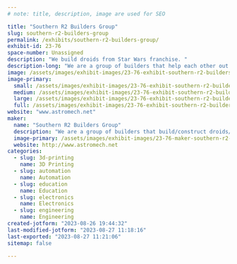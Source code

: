 ```yaml
---
# note: title, description, image are used for SEO

title: "Southern R2 Builders Group"
slug: southern-r2-builders-group
permalink: /exhibits/southern-r2-builders-group/
exhibit-id: 23-76
space-number: Unassigned
description: "We build droids from Star Wars franchise. "
description-long: "We are a group of builders that help each other out in constructing a droid from Star Wars franchise and other Sci-Fi shows. "
image: /assets/images/exhibit-images/23-76-exhibit-southern-r2-builders-group-43-r2-logo-6151-large.png
image-primary: 
  small: /assets/images/exhibit-images/23-76-exhibit-southern-r2-builders-group-43-r2-logo-6151-small.png
  medium: /assets/images/exhibit-images/23-76-exhibit-southern-r2-builders-group-43-r2-logo-6151-medium.png
  large: /assets/images/exhibit-images/23-76-exhibit-southern-r2-builders-group-43-r2-logo-6151-large.png
  full: /assets/images/exhibit-images/23-76-exhibit-southern-r2-builders-group-43-r2-logo-6151-full.png
website: "www.astromech.net"
maker: 
  name: "Southern R2 Builders Group"
  description: "We are a group of builders that build/construct droids/robots from various Sci-Fi franchises. Mainly Star Wars. We are a group that helps each other in various parts of building a droid. Our group is just part of the world wide group. "
  image-primary: /assets/images/exhibit-images/23-76-maker-southern-r2-builders-group-r2-logo-medium.png
  website: http://www.astromech.net
categories: 
  - slug: 3d-printing
    name: 3D Printing
  - slug: automation
    name: Automation
  - slug: education
    name: Education
  - slug: electronics
    name: Electronics
  - slug: engineering
    name: Engineering
created-jotform: "2023-08-26 19:44:32"
last-modified-jotform: "2023-08-27 11:18:16"
last-exported: "2023-08-27 11:21:06"
sitemap: false

---
```

